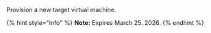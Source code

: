 Provision a new target virtual machine. 

{% hint style="info" %}
**Note:** Expires March 25. 2026. 
{% endhint %}
